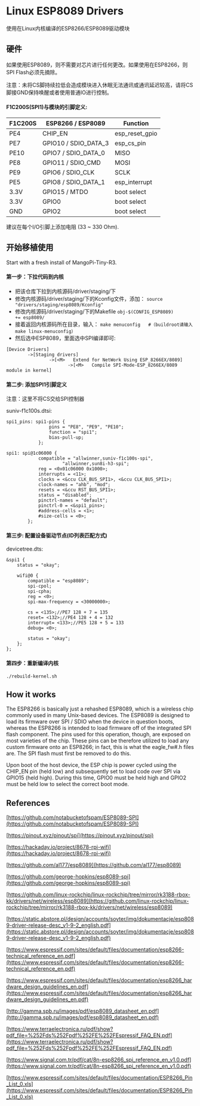 # Linux ESP8089 Drivers

使用在Linux内核编译的ESP8266/ESP8089驱动模块

## 硬件

如果使用ESP8089，则不需要对芯片进行任何更改。如果使用在ESP8266，则SPI Flash必须先摘除。

注意：未将CS脚持续拉低会造成模块进入休眠无法通讯或通讯延迟较高，请将CS脚接GND保持唤醒或者使用普通IO进行控制。

#### F1C200S(SPI1)与模块的引脚定义:

| F1C200S      | ESP8266 / ESP8089      | Function         |
| ------------ | ---------------------- | ---------------- |
| PE4          | CHIP_EN                | esp\_reset\_gpio |
| PE7          | GPIO10 / SDIO\_DATA\_3 | esp\_cs\_pin     |
| PE10         | GPIO7 / SDIO\_DATA\_0  | MISO             |
| PE8          | GPIO11 / SDIO\_CMD     | MOSI             |
| PE9          | GPIO6 / SDIO\_CLK      | SCLK             |
| PE5          | GPIO8 / SDIO\_DATA\_1  | esp\_interrupt   |
| 3.3V         | GPIO15 / MTDO          | boot select      |
| 3.3V         | GPIO0                  | boot select      |
| GND          | GPIO2                  | boot select      |

建议在每个I/O引脚上添加电阻 (33 ~ 330 Ohm).

## 开始移植使用

Start with a fresh install of MangoPi-Tiny-R3.

#### 第一步：下拉代码到内核

- 把该仓库下拉到内核源码/driver/staging/下
- 修改内核源码/driver/staging/下的Kconfig文件，添加：
`source "drivers/staging/esp8089/Kconfig"`
- 修改内核源码/driver/staging/下的Makefile
`obj-$(CONFIG_ESP8089)           += esp8089/`
- 接着返回内核源码所在目录，输入：
`make menuconfig   #（buildroot请输入 make linux-menuconfig）`
- 然后选中ESP8089，里面选中SPI编译即可:
```
[Device Drivers]
        ->[Staging drivers]
                ->[<M>   Extend for NetWork Using ESP_8266EX/8089] 
                       ->[<M>   Compile SPI-Mode-ESP_8266EX/8089 module in kernel]
```

#### 第二步: 添加SPI1引脚定义

注意：这里不将CS交给SPI控制器

suniv-f1c100s.dtsi:
```
spi1_pins: spi1-pins {
                pins = "PE8", "PE9", "PE10";
                function = "spi1";
                bias-pull-up;
            };
```

```
spi1: spi@1c06000 {
            compatible = "allwinner,suniv-f1c100s-spi",
                     "allwinner,sun8i-h3-spi";
            reg = <0x01c06000 0x1000>;
            interrupts = <11>;
            clocks = <&ccu CLK_BUS_SPI1>, <&ccu CLK_BUS_SPI1>;
            clock-names = "ahb", "mod";
            resets = <&ccu RST_BUS_SPI1>;
            status = "disabled";
            pinctrl-names = "default";
            pinctrl-0 = <&spi1_pins>;
            #address-cells = <1>;
            #size-cells = <0>;
        };
```


#### 第三步: 配置设备驱动节点(ID列表匹配方式)

devicetree.dts:
```
&spi1 {
	status = "okay";
	
	wifi@0 {
		compatible = "esp8089";
		spi-cpol;
		spi-cpha;
		reg = <0>;
		spi-max-frequency = <30000000>;

		cs = <135>;//PE7 128 + 7 = 135
		reset= <132>;//PE4 128 + 4 = 132
		interrupt= <133>;//PE5 128 + 5 = 133
		debug= <0>;
		
		status = "okay";
	};
};
```


#### 第四步：重新编译内核
`./rebuild-kernel.sh`


## How it works

The ESP8266 is basically just a rehashed ESP8089, which is a wireless chip 
commonly used in many Unix-based devices. The ESP8089 is designed to load its 
firmware over SPI / SDIO when the device in question boots, whereas the ESP8266 
is intended to load firmware off of the integrated SPI flash component. The 
pins used for this operation, though, are exposed on most varieties of the 
chip. These pins can be therefore utilized to load any custom firmware onto an 
ESP8266; in fact, this is what the eagle\_fw\#.h files are. The SPI 
flash must first be removed to do this.

Upon boot of the host device, the ESP chip is power cycled using the CHIP\_EN 
pin \(held low\) and subsequently set to load code over SPI via GPIO15 
\(held high\). During this time, GPIO0 must be held high and GPIO2 must be held 
low to select the correct boot mode.

## References

[https://github.com/notabucketofspam/ESP8089-SPI](https://github.com/notabucketofspam/ESP8089-SPI)

[https://pinout.xyz/pinout/spi](https://pinout.xyz/pinout/spi)

[https://hackaday.io/project/8678-rpi-wifi](https://hackaday.io/project/8678-rpi-wifi)

[https://github.com/al177/esp8089](https://github.com/al177/esp8089)

[https://github.com/george-hopkins/esp8089-spi](https://github.com/george-hopkins/esp8089-spi)

[https://github.com/linux-rockchip/linux-rockchip/tree/mirror/rk3188-rbox-kk/drivers/net/wireless/esp8089](https://github.com/linux-rockchip/linux-rockchip/tree/mirror/rk3188-rbox-kk/drivers/net/wireless/esp8089)

[https://static.abstore.pl/design/accounts/soyter/img/dokumentacje/esp8089-driver-release-desc_v1-9-2_english.pdf](https://static.abstore.pl/design/accounts/soyter/img/dokumentacje/esp8089-driver-release-desc_v1-9-2_english.pdf)

[https://www.espressif.com/sites/default/files/documentation/esp8266-technical_reference_en.pdf](https://www.espressif.com/sites/default/files/documentation/esp8266-technical_reference_en.pdf)

[https://www.espressif.com/sites/default/files/documentation/esp8266_hardware_design_guidelines_en.pdf](https://www.espressif.com/sites/default/files/documentation/esp8266_hardware_design_guidelines_en.pdf)

[http://gamma.spb.ru/images/pdf/esp8089_datasheet_en.pdf](http://gamma.spb.ru/images/pdf/esp8089_datasheet_en.pdf)

[https://www.terraelectronica.ru/pdf/show?pdf_file=%252Fds%252Fpdf%252FE%252FEspressif_FAQ_EN.pdf](https://www.terraelectronica.ru/pdf/show?pdf_file=%252Fds%252Fpdf%252FE%252FEspressif_FAQ_EN.pdf)

[https://www.signal.com.tr/pdf/cat/8n-esp8266_spi_reference_en_v1.0.pdf](https://www.signal.com.tr/pdf/cat/8n-esp8266_spi_reference_en_v1.0.pdf)

[https://www.espressif.com/sites/default/files/documentation/ESP8266_Pin_List_0.xls](https://www.espressif.com/sites/default/files/documentation/ESP8266_Pin_List_0.xls)


